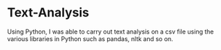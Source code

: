 # Text-Analysis
Using Python, I was able to carry out text analysis on a csv file using the various libraries in Python such as pandas, nltk and so on.
